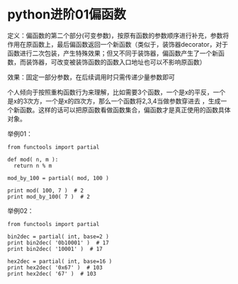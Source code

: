 # python进阶01偏函数
定义：偏函数的第二个部分(可变参数)，按原有函数的参数顺序进行补充，参数将作用在原函数上，最后偏函数返回一个新函数（类似于，装饰器decorator，对于函数进行二次包装，产生特殊效果；但又不同于装饰器，偏函数产生了一个新函数，而装饰器，可改变被装饰函数的函数入口地址也可以不影响原函数）  

效果：固定一部分参数，在后续调用时只需传递少量参数即可  

个人倾向于按照重构函数行为来理解，比如需要3个函数，一个是x的平反，一个是x的3次方，一个是x的四次方，那么一个函数将2,3,4当做参数穿进去 ，生成一个新函数。这样的话可以把原函数看做函数集合，偏函数才是真正使用的函数具体对象。  

举例01：  

```
from functools import partial
 
def mod( n, m ):
  return n % m
 
mod_by_100 = partial( mod, 100 )
 
print mod( 100, 7 )  # 2
print mod_by_100( 7 )  # 2
```

举例02：  
```
from functools import partial
 
bin2dec = partial( int, base=2 )
print bin2dec( '0b10001' )  # 17
print bin2dec( '10001' )  # 17
 
hex2dec = partial( int, base=16 )
print hex2dec( '0x67' )  # 103
print hex2dec( '67' )  # 103
```